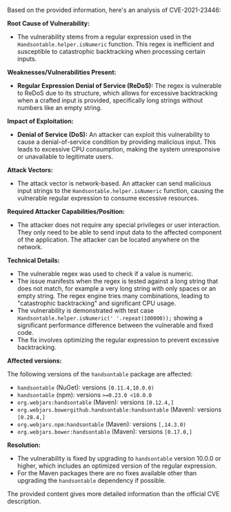 Based on the provided information, here's an analysis of CVE-2021-23446:

**Root Cause of Vulnerability:**

*   The vulnerability stems from a regular expression used in the `Handsontable.helper.isNumeric` function. This regex is inefficient and susceptible to catastrophic backtracking when processing certain inputs.

**Weaknesses/Vulnerabilities Present:**

*   **Regular Expression Denial of Service (ReDoS):** The regex is vulnerable to ReDoS due to its structure, which allows for excessive backtracking when a crafted input is provided, specifically long strings without numbers like an empty string.

**Impact of Exploitation:**

*   **Denial of Service (DoS):** An attacker can exploit this vulnerability to cause a denial-of-service condition by providing malicious input. This leads to excessive CPU consumption, making the system unresponsive or unavailable to legitimate users.

**Attack Vectors:**

*   The attack vector is network-based. An attacker can send malicious input strings to the `Handsontable.helper.isNumeric` function, causing the vulnerable regular expression to consume excessive resources.

**Required Attacker Capabilities/Position:**

*   The attacker does not require any special privileges or user interaction. They only need to be able to send input data to the affected component of the application. The attacker can be located anywhere on the network.

**Technical Details:**

*   The vulnerable regex was used to check if a value is numeric.
*   The issue manifests when the regex is tested against a long string that does not match, for example a very long string with only spaces or an empty string. The regex engine tries many combinations, leading to "catastrophic backtracking" and significant CPU usage.
*   The vulnerability is demonstrated with test case `Handsontable.helper.isNumeric(' '.repeat(100000));` showing a significant performance difference between the vulnerable and fixed code.
*   The fix involves optimizing the regular expression to prevent excessive backtracking.

**Affected versions:**

The following versions of the `handsontable` package are affected:

*   `handsontable` (NuGet): versions `[0.11.4,10.0.0)`
*   `handsontable` (npm): versions `>=0.23.0 <10.0.0`
*  `org.webjars:handsontable` (Maven): versions `[0.12.4,]`
*   `org.webjars.bowergithub.handsontable:handsontable` (Maven): versions `[0.28.4,]`
*   `org.webjars.npm:handsontable` (Maven): versions `[,14.3.0)`
*   `org.webjars.bower:handsontable` (Maven): versions `[0.17.0,]`

**Resolution:**

*   The vulnerability is fixed by upgrading to `handsontable` version 10.0.0 or higher, which includes an optimized version of the regular expression.
*   For the Maven packages there are no fixes available other than upgrading the `handsontable` dependency if possible.

The provided content gives more detailed information than the official CVE description.